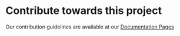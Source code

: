 # Contribute towards this project

Our contribution guidelines are available at our [Documentation Pages](https://docs.derangedsenators.me/Overview/collaboration/Effective%20Commits%20and%20Code%20Reviews/)
